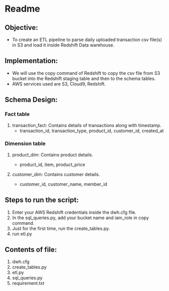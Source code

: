 Readme
==================

## Objective:
- To create an ETL pipeline to parse daily uploaded transaction csv file(s) in S3 and load it inside Redshift Data warehouse.


## Implementation:

- We will use the copy command of Redshift to copy the csv file from S3 bucket into the Redshift staging table and then to the schema tables.
- AWS services used are S3, Cloud9, Redshift.


## Schema Design:

### Fact table
1. transaction_fact: Contains details of transactions along with timestamp.  <br>
    - transaction_id, transaction_type, product_id, customer_id, created_at

### Dimension table
1. product_dim: Contains product details.<br>
    - product_id, item, product_price

2. customer_dim: Contains customer details. <br>
    - customer_id, customer_name, member_id


## Steps to run the script:
1. Enter your AWS Redshift credentials inside the dwh.cfg file.
2. In the sql_queries.py, add your bucket name and iam_role in copy command.
3. Just for the first time, run the create_tables.py.
4. run etl.py

## Contents of file:
1. dwh.cfg
2. create_tables.py
3. etl.py
4. sql_queries.py
5. requirement.txt


